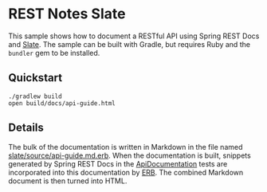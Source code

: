 # REST Notes Slate

This sample shows how to document a RESTful API using Spring REST Docs and [Slate][1].
The sample can be built with Gradle, but requires Ruby and the `bundler` gem to
be installed.

## Quickstart

```
./gradlew build
open build/docs/api-guide.html
```

## Details

The bulk of the documentation is written in Markdown in the file named
[slate/source/api-guide.md.erb][2]. When the documentation is built, snippets generated by
Spring REST Docs in the [ApiDocumentation][3] tests are incorporated into this
documentation by [ERB][4]. The combined Markdown document is then turned into HTML.

[1]: https://github.com/lord/slate
[2]: slate/source/api-guide.html.md.erb
[3]: src/test/java/com/example/notes/ApiDocumentation.java
[4]: http://ruby-doc.org/stdlib-2.2.3/libdoc/erb/rdoc/ERB.html